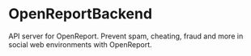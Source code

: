 # OpenReportBackend
API server for OpenReport. Prevent spam, cheating, fraud and more in social web environments with OpenReport.
